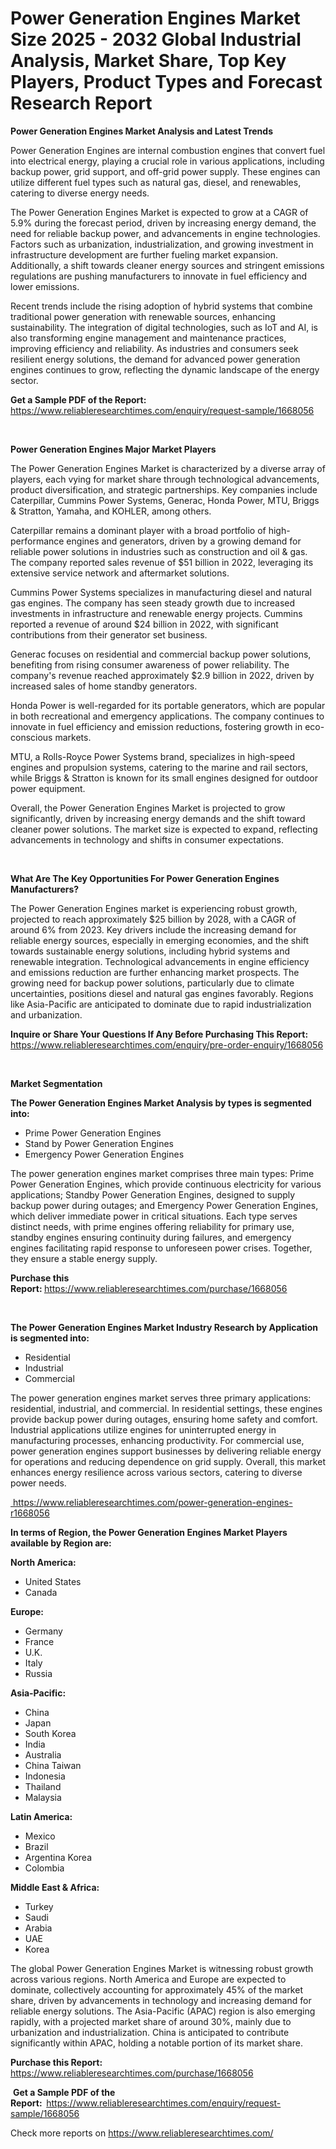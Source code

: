 <p><h1>Power Generation Engines Market Size 2025 - 2032 Global Industrial Analysis, Market Share, Top Key Players, Product Types and Forecast Research Report</h1></p><p><strong>Power Generation Engines Market Analysis and Latest Trends</strong></p>
<p><p>Power Generation Engines are internal combustion engines that convert fuel into electrical energy, playing a crucial role in various applications, including backup power, grid support, and off-grid power supply. These engines can utilize different fuel types such as natural gas, diesel, and renewables, catering to diverse energy needs.</p><p>The Power Generation Engines Market is expected to grow at a CAGR of 5.9% during the forecast period, driven by increasing energy demand, the need for reliable backup power, and advancements in engine technologies. Factors such as urbanization, industrialization, and growing investment in infrastructure development are further fueling market expansion. Additionally, a shift towards cleaner energy sources and stringent emissions regulations are pushing manufacturers to innovate in fuel efficiency and lower emissions.</p><p>Recent trends include the rising adoption of hybrid systems that combine traditional power generation with renewable sources, enhancing sustainability. The integration of digital technologies, such as IoT and AI, is also transforming engine management and maintenance practices, improving efficiency and reliability. As industries and consumers seek resilient energy solutions, the demand for advanced power generation engines continues to grow, reflecting the dynamic landscape of the energy sector.</p></p>
<p><strong>Get a Sample PDF of the Report:&nbsp;</strong> <a href="https://www.reliableresearchtimes.com/enquiry/request-sample/1668056?utm_campaign=2719&utm_medium=2&utm_source=Github&utm_content=ia&utm_term=06032025&utm_id=power-generation-engines">https://www.reliableresearchtimes.com/enquiry/request-sample/1668056</a></p>
<p>&nbsp;</p>
<p><strong>Power Generation Engines Major Market Players</strong></p>
<p><p>The Power Generation Engines Market is characterized by a diverse array of players, each vying for market share through technological advancements, product diversification, and strategic partnerships. Key companies include Caterpillar, Cummins Power Systems, Generac, Honda Power, MTU, Briggs & Stratton, Yamaha, and KOHLER, among others.</p><p>Caterpillar remains a dominant player with a broad portfolio of high-performance engines and generators, driven by a growing demand for reliable power solutions in industries such as construction and oil & gas. The company reported sales revenue of $51 billion in 2022, leveraging its extensive service network and aftermarket solutions.</p><p>Cummins Power Systems specializes in manufacturing diesel and natural gas engines. The company has seen steady growth due to increased investments in infrastructure and renewable energy projects. Cummins reported a revenue of around $24 billion in 2022, with significant contributions from their generator set business.</p><p>Generac focuses on residential and commercial backup power solutions, benefiting from rising consumer awareness of power reliability. The company's revenue reached approximately $2.9 billion in 2022, driven by increased sales of home standby generators.</p><p>Honda Power is well-regarded for its portable generators, which are popular in both recreational and emergency applications. The company continues to innovate in fuel efficiency and emission reductions, fostering growth in eco-conscious markets.</p><p>MTU, a Rolls-Royce Power Systems brand, specializes in high-speed engines and propulsion systems, catering to the marine and rail sectors, while Briggs & Stratton is known for its small engines designed for outdoor power equipment.</p><p>Overall, the Power Generation Engines Market is projected to grow significantly, driven by increasing energy demands and the shift toward cleaner power solutions. The market size is expected to expand, reflecting advancements in technology and shifts in consumer expectations.</p></p>
<p>&nbsp;</p>
<p><strong>What Are The Key Opportunities For Power Generation Engines Manufacturers?</strong></p>
<p><p>The Power Generation Engines market is experiencing robust growth, projected to reach approximately $25 billion by 2028, with a CAGR of around 6% from 2023. Key drivers include the increasing demand for reliable energy sources, especially in emerging economies, and the shift towards sustainable energy solutions, including hybrid systems and renewable integration. Technological advancements in engine efficiency and emissions reduction are further enhancing market prospects. The growing need for backup power solutions, particularly due to climate uncertainties, positions diesel and natural gas engines favorably. Regions like Asia-Pacific are anticipated to dominate due to rapid industrialization and urbanization.</p></p>
<p><strong>Inquire or Share Your Questions If Any Before Purchasing This Report:</strong> <a href="https://www.reliableresearchtimes.com/enquiry/pre-order-enquiry/1668056?utm_campaign=2719&utm_medium=2&utm_source=Github&utm_content=ia&utm_term=06032025&utm_id=power-generation-engines">https://www.reliableresearchtimes.com/enquiry/pre-order-enquiry/1668056</a></p>
<p>&nbsp;</p>
<p><strong>Market Segmentation</strong></p>
<p><strong>The Power Generation Engines Market Analysis by types is segmented into:</strong></p>
<p><ul><li>Prime Power Generation Engines</li><li>Stand by Power Generation Engines</li><li>Emergency Power Generation Engines</li></ul></p>
<p><p>The power generation engines market comprises three main types: Prime Power Generation Engines, which provide continuous electricity for various applications; Standby Power Generation Engines, designed to supply backup power during outages; and Emergency Power Generation Engines, which deliver immediate power in critical situations. Each type serves distinct needs, with prime engines offering reliability for primary use, standby engines ensuring continuity during failures, and emergency engines facilitating rapid response to unforeseen power crises. Together, they ensure a stable energy supply.</p></p>
<p><strong>Purchase this Report:&nbsp;</strong><a href="https://www.reliableresearchtimes.com/purchase/1668056?utm_campaign=2719&utm_medium=2&utm_source=Github&utm_content=ia&utm_term=06032025&utm_id=power-generation-engines">https://www.reliableresearchtimes.com/purchase/1668056</a></p>
<p>&nbsp;</p>
<p><strong>The Power Generation Engines Market Industry Research by Application is segmented into:</strong></p>
<p><ul><li>Residential</li><li>Industrial</li><li>Commercial</li></ul></p>
<p><p>The power generation engines market serves three primary applications: residential, industrial, and commercial. In residential settings, these engines provide backup power during outages, ensuring home safety and comfort. Industrial applications utilize engines for uninterrupted energy in manufacturing processes, enhancing productivity. For commercial use, power generation engines support businesses by delivering reliable energy for operations and reducing dependence on grid supply. Overall, this market enhances energy resilience across various sectors, catering to diverse power needs.</p></p>
<p><a href="https://www.reliableresearchtimes.com/power-generation-engines-r1668056?utm_campaign=2719&utm_medium=2&utm_source=Github&utm_content=ia&utm_term=06032025&utm_id=power-generation-engines">&nbsp;https://www.reliableresearchtimes.com/power-generation-engines-r1668056</a></p>
<p><strong>In terms of Region, the Power Generation Engines Market Players available by Region are:</strong></p>
<p>
    <p> <strong> North America: </strong>
        <ul>
            <li>United States</li>
            <li>Canada</li>
        </ul>
        </p> 
    <p> <strong> Europe: </strong>
        <ul>
            <li>Germany</li>
            <li>France</li>
            <li>U.K.</li>
            <li>Italy</li>
            <li>Russia</li>
        </ul>
        </p> 
    <p> <strong> Asia-Pacific: </strong>
        <ul>
            <li>China</li>
            <li>Japan</li>
            <li>South Korea</li>
            <li>India</li>
            <li>Australia</li>
            <li>China Taiwan</li>
            <li>Indonesia</li>
            <li>Thailand</li>
            <li>Malaysia</li>
        </ul>
        </p> 
    <p> <strong> Latin America: </strong>
        <ul>
            <li>Mexico</li>
            <li>Brazil</li>
            <li>Argentina Korea</li>
            <li>Colombia</li>
        </ul>
        </p> 
    <p> <strong> Middle East & Africa: </strong>
        <ul>
            <li>Turkey</li>
            <li>Saudi</li>
            <li>Arabia</li>
            <li>UAE</li>
            <li>Korea</li>
        </ul>
    </p>
    </p>
<p><p>The global Power Generation Engines Market is witnessing robust growth across various regions. North America and Europe are expected to dominate, collectively accounting for approximately 45% of the market share, driven by advancements in technology and increasing demand for reliable energy solutions. The Asia-Pacific (APAC) region is also emerging rapidly, with a projected market share of around 30%, mainly due to urbanization and industrialization. China is anticipated to contribute significantly within APAC, holding a notable portion of its market share.</p></p>
<p><strong>Purchase this Report: </strong><a href="https://www.reliableresearchtimes.com/purchase/1668056?utm_campaign=2719&utm_medium=2&utm_source=Github&utm_content=ia&utm_term=06032025&utm_id=power-generation-engines">https://www.reliableresearchtimes.com/purchase/1668056</a></p>
<p>&nbsp;<strong>Get a Sample PDF of the Report:&nbsp;&nbsp;</strong><a href="https://www.reliableresearchtimes.com/enquiry/request-sample/1668056?utm_campaign=2719&utm_medium=2&utm_source=Github&utm_content=ia&utm_term=06032025&utm_id=power-generation-engines">https://www.reliableresearchtimes.com/enquiry/request-sample/1668056</a></p>
<p><strong></strong></p>
<p>Check more reports on <a href="https://www.reliableresearchtimes.com/?utm_campaign=2719&utm_medium=2&utm_source=Github&utm_content=ia&utm_term=06032025&utm_id=power-generation-engines">https://www.reliableresearchtimes.com/</a></p>